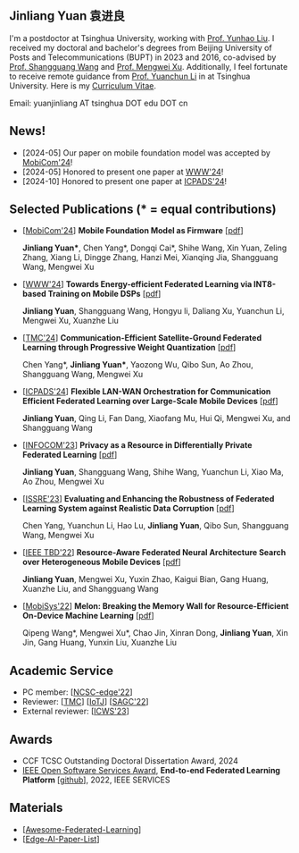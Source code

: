 ## Jinliang Yuan  袁进良

I'm a postdoctor at Tsinghua University, working with [Prof. Yunhao Liu](http://tns.thss.tsinghua.edu.cn/~yunhao/en.html). I received my doctoral and bachelor's degrees from Beijing University of Posts and Telecommunications (BUPT) in 2023 and 2016, co-advised by [Prof. Shangguang Wang](http://www.sguangwang.com/) and [Prof. Mengwei Xu](https://xumengwei.github.io/). Additionally, I feel fortunate to receive remote guidance from [Prof. Yuanchun Li](https://yuanchun-li.github.io/) in at Tsinghua University. Here is my [Curriculum Vitae](/cv-yuan.pdf).

Email: yuanjinliang AT tsinghua DOT edu DOT cn

## News!
- \[2024-05\] Our paper on mobile foundation model was accepted by [MobiCom'24](https://www.sigmobile.org/mobicom/2024/)!
- \[2024-05\] Honored to present one paper at [WWW'24](https://www2024.thewebconf.org/)!
- \[2024-10\] Honored to present one paper at [ICPADS'24](https://attend.ieee.org/icpads/)!
## Selected Publications (* = equal contributions)

- \[[MobiCom'24](https://www.sigmobile.org/mobicom/2024/)] **Mobile Foundation Model as Firmware** \[[pdf](https://dl.acm.org/doi/10.1145/3636534.3649361)\]

  **Jinliang Yuan\***, Chen Yang\*, Dongqi Cai\*, Shihe Wang, Xin Yuan, Zeling Zhang, Xiang Li, Dingge Zhang, Hanzi Mei, Xianqing Jia, Shangguang Wang, Mengwei Xu

- \[[WWW'24](https://www2024.thewebconf.org/)] **Towards Energy-efficient Federated Learning via INT8-based Training on Mobile DSPs** \[[pdf](https://dl.acm.org/doi/10.1145/3589334.3645341)\]

  **Jinliang Yuan**, Shangguang Wang, Hongyu li, Daliang Xu, Yuanchun Li, Mengwei Xu, Xuanzhe Liu

- \[[TMC'24](https://ieeexplore.ieee.org/xpl/RecentIssue.jsp?punumber=7755)\] **Communication-Efficient Satellite-Ground Federated Learning through Progressive Weight Quantization** \[[pdf](https://ieeexplore.ieee.org/document/10415259)\]

  Chen Yang\*, **Jinliang Yuan\***, Yaozong Wu, Qibo Sun, Ao Zhou, Shangguang Wang, Mengwei Xu
  
- \[[ICPADS'24](https://attend.ieee.org/icpads/)\] **Flexible LAN-WAN Orchestration for Communication Efficient Federated Learning over Large-Scale Mobile Devices** \[[pdf](https://attend.ieee.org/icpads/)\]

  **Jinliang Yuan**, Qing Li, Fan Dang, Xiaofang Mu, Hui Qi, Mengwei Xu, and Shangguang Wang

- \[[INFOCOM'23](https://infocom2023.ieee-infocom.org/)\] **Privacy as a Resource in Differentially Private Federated Learning** \[[pdf](https://ieeexplore.ieee.org/stamp/stamp.jsp?tp=&arnumber=10228953)\]

  **Jinliang Yuan**, Shangguang Wang, Shihe Wang, Yuanchun Li, Xiao Ma, Ao Zhou, Mengwei Xu

- \[[ISSRE'23](https://issre.github.io/2023/)\] **Evaluating and Enhancing the Robustness of Federated Learning System against Realistic Data Corruption** \[[pdf](https://ieeexplore.ieee.org/stamp/stamp.jsp?tp=&arnumber=10301246)\]

  Chen Yang, Yuanchun Li, Hao Lu, **Jinliang Yuan**, Qibo Sun, Shangguang Wang, Mengwei Xu

- \[[IEEE TBD'22](https://ieeexplore.ieee.org/document/9835002)\] **Resource-Aware Federated Neural Architecture Search over Heterogeneous Mobile Devices** \[[pdf](https://ieeexplore.ieee.org/stamp/stamp.jsp?tp=&arnumber=9973344)\]

  **Jinliang Yuan**, Mengwei Xu, Yuxin Zhao, Kaigui Bian, Gang Huang, Xuanzhe Liu, and Shangguang Wang

- \[[MobiSys'22](https://www.sigmobile.org/mobisys/2022/)\] **Melon: Breaking the Memory Wall for Resource-Efficient On-Device Machine Learning** \[[pdf](https://xumengwei.github.io/files/MobiSys22-Melo.pdf)\]

  Qipeng Wang\*, Mengwei Xu\*, Chao Jin, Xinran Dong, **Jinliang Yuan**, Xin Jin, Gang Huang, Yunxin Liu, Xuanzhe Liu

## Academic Service
- PC member: \[[NCSC-edge'22](https://conf.ccf.org.cn/web/api/m9644563065535242241649985902214.action)\] 
- Reviewer: \[[TMC](https://ieeexplore.ieee.org/xpl/RecentIssue.jsp?punumber=7755)\] \[[IoTJ](https://ieee-iotj.org/)\] \[[SAGC'22](https://data-com.org/sagc2022/)\] 
- External reviewer: \[[ICWS'23](https://conferences.computer.org/icws/2023/)\] 


## Awards
- CCF TCSC Outstanding Doctoral Dissertation Award, 2024
- [IEEE Open Software Services Award](https://conferences.computer.org/services/2022/awards/oss_award.html), **End-to-end Federated Learning Platform** \[[github](https://github.com/UbiquitousLearning/End2end-Federated-Learning)\], 2022, IEEE SERVICES

## Materials
- \[[Awesome-Federated-Learning](https://github.com/chaoyanghe/Awesome-Federated-Learning#Natural-language-Processing)\]
- \[[Edge-AI-Paper-List](https://github.com/xumengwei/Edge-AI-Paper-List)\]
  
<!--- 
**I care system software for addressing challenges raised by new workloads and new hardware. My recent work includes OS support for stream processing, for heterogeneous memory, and for wearable devices.**
-->

